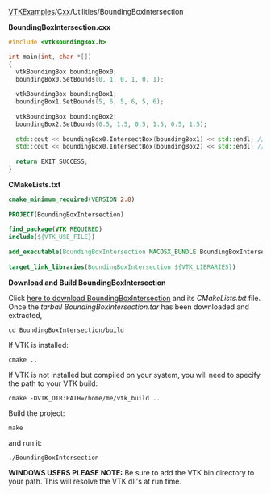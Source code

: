 [VTKExamples](Home)/[Cxx](Cxx)/Utilities/BoundingBoxIntersection

**BoundingBoxIntersection.cxx**
```c++
#include <vtkBoundingBox.h>

int main(int, char *[])
{
  vtkBoundingBox boundingBox0;
  boundingBox0.SetBounds(0, 1, 0, 1, 0, 1);
  
  vtkBoundingBox boundingBox1;
  boundingBox1.SetBounds(5, 6, 5, 6, 5, 6);
  
  vtkBoundingBox boundingBox2;
  boundingBox2.SetBounds(0.5, 1.5, 0.5, 1.5, 0.5, 1.5);
  
  std::cout << boundingBox0.IntersectBox(boundingBox1) << std::endl; // Should be 0
  std::cout << boundingBox0.IntersectBox(boundingBox2) << std::endl; // Should be 1
  
  return EXIT_SUCCESS;
}
```
**CMakeLists.txt**
```cmake
cmake_minimum_required(VERSION 2.8)
 
PROJECT(BoundingBoxIntersection)
 
find_package(VTK REQUIRED)
include(${VTK_USE_FILE})
 
add_executable(BoundingBoxIntersection MACOSX_BUNDLE BoundingBoxIntersection.cxx)
 
target_link_libraries(BoundingBoxIntersection ${VTK_LIBRARIES})
```

**Download and Build BoundingBoxIntersection**

Click [here to download BoundingBoxIntersection](https://github.com/lorensen/VTKWikiExamplesTarballs/raw/master/BoundingBoxIntersection.tar) and its *CMakeLists.txt* file.
Once the *tarball BoundingBoxIntersection.tar* has been downloaded and extracted,
```
cd BoundingBoxIntersection/build 
```
If VTK is installed:
```
cmake ..
```
If VTK is not installed but compiled on your system, you will need to specify the path to your VTK build:
```
cmake -DVTK_DIR:PATH=/home/me/vtk_build ..
```
Build the project:
```
make
```
and run it:
```
./BoundingBoxIntersection
```
**WINDOWS USERS PLEASE NOTE:** Be sure to add the VTK bin directory to your path. This will resolve the VTK dll's at run time.

